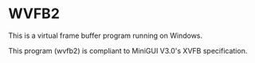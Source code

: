 # WVFB2

This is a virtual frame buffer program running on Windows.

This program (wvfb2) is compliant to MiniGUI V3.0's XVFB specification.

